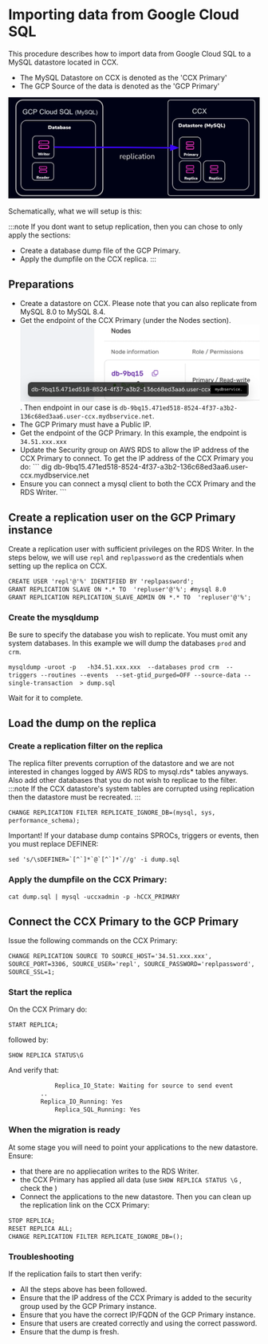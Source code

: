 # Importing data from Google Cloud SQL

This procedure describes how to import data from Google Cloud SQL to a MySQL datastore located in CCX.

- The MySQL Datastore on CCX is denoted as the 'CCX Primary'
- The GCP Source of the data is denoted as the 'GCP Primary'

![sd](../../../images/gcp-to-ccx-replication.png)

Schematically, what we will setup is this:

:::note
If you dont want to setup replication, then you can chose to only apply the sections:
* Create a database dump file of the GCP Primary.
* Apply the dumpfile on the CCX replica.
:::

## Preparations
* Create a datastore on CCX. Please note that you can also replicate from MySQL 8.0 to MySQL 8.4.
* Get the endpoint of the CCX Primary (under the Nodes section).  ![sd](../../../images/ccx-primary.png) . Then endpoint in our case is `db-9bq15.471ed518-8524-4f37-a3b2-136c68ed3aa6.user-ccx.mydbservice.net`.
* The GCP Primary must have a Public IP.
* Get the endpoint of the GCP Primary. In this example, the endpoint is `34.51.xxx.xxx`
* Update the Security group on AWS RDS to allow the IP address of the CCX Primary to connect. To get the IP address of the CCX Primary you do:
        ```
        dig db-9bq15.471ed518-8524-4f37-a3b2-136c68ed3aa6.user-ccx.mydbservice.net
* Ensure you can connect a mysql client to both the CCX Primary and the RDS Writer.        ```

## Create a replication user on the GCP Primary instance
Create a replication user with sufficient privileges on the RDS Writer. 
In the steps below, we will use `repl` and `replpassword` as the credentials when setting up the replica on CCX.

```
CREATE USER 'repl'@'%' IDENTIFIED BY 'replpassword';
GRANT REPLICATION SLAVE ON *.* TO  'repluser'@'%'; #mysql 8.0
GRANT REPLICATION REPLICATION_SLAVE_ADMIN ON *.* TO  'repluser'@'%';
```
### Create the mysqldump 
Be sure to specify the database you wish to replicate. You must omit any system databases. In this example we will dump the databases `prod` and `crm`.
```
mysqldump -uroot -p   -h34.51.xxx.xxx  --databases prod crm  --triggers --routines --events  --set-gtid_purged=OFF --source-data --single-transaction  > dump.sql
```
Wait for it to complete.


## Load the dump on the replica

### Create a replication filter on the replica
The replica filter prevents corruption of the datastore and we are not interested in changes logged by AWS RDS to mysql.rds* tables anyways. Also add other databases that you do not wish to replicae to the filter.
:::note 
If the CCX datastore's system tables are corrupted using replication then the datastore must be recreated.
:::
```
CHANGE REPLICATION FILTER REPLICATE_IGNORE_DB=(mysql, sys, performance_schema);
```

Important! If your database dump contains SPROCs, triggers or events, then you must replace DEFINER:

```
sed 's/\sDEFINER=`[^`]*`@`[^`]*`//g' -i dump.sql
```

### Apply the dumpfile on the CCX Primary:
```
cat dump.sql | mysql -uccxadmin -p -hCCX_PRIMARY
```

## Connect the CCX Primary to the GCP Primary
Issue the following commands on the CCX Primary:
```
CHANGE REPLICATION SOURCE TO SOURCE_HOST='34.51.xxx.xxx', SOURCE_PORT=3306, SOURCE_USER='repl', SOURCE_PASSWORD='replpassword', SOURCE_SSL=1;
```

### Start the replica
On the CCX Primary do:
```
START REPLICA;
```
followed by:
```
SHOW REPLICA STATUS\G
```
And verify that:
```
             Replica_IO_State: Waiting for source to send event
	     ..
  	     Replica_IO_Running: Yes
             Replica_SQL_Running: Yes
```	     
### When the migration is ready
At some stage you will need to point your applications to the new datastore. Ensure:
* that there are no appliecation writes to the RDS Writer.
* the CCX Primary has applied all data (use `SHOW REPLICA STATUS \G` , check the )
* Connect the applications to the new datastore.
Then you can clean up the replication link on the CCX Primary:
```
STOP REPLICA;
RESET REPLICA ALL;
CHANGE REPLICATION FILTER REPLICATE_IGNORE_DB=();
```


### Troubleshooting
If the replication fails to start then verify:
* All the steps above has been followed.
* Ensure that the IP address of the  CCX Primary is added to the security group used by the GCP Primary instance.
* Ensure that you have the correct IP/FQDN of the GCP Primary instance.
* Ensure that users are created correctly and using the correct password.
* Ensure that the dump is fresh.



